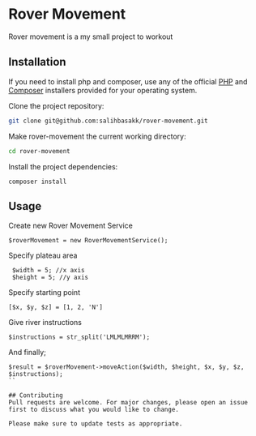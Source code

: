 # Rover Movement

Rover movement is a my small project to workout

## Installation

If you need to install php and composer, use any of the official [PHP](https://www.php.net/downloads.php) and 
[Composer](https://getcomposer.org/download/) installers provided for your operating system.

Clone the project repository:

```bash
git clone git@github.com:salihbasakk/rover-movement.git
```

Make rover-movement the current working directory:

```bash
cd rover-movement
```

Install the project dependencies:

```composer
composer install
```

## Usage

Create new Rover Movement Service

```
$roverMovement = new RoverMovementService();
```

Specify plateau area

```
 $width = 5; //x axis
 $height = 5; //y axis
```

Specify starting point

```
[$x, $y, $z] = [1, 2, 'N']  
```

Give river instructions

```
$instructions = str_split('LMLMLMRRM');
```

And finally;

```
$result = $roverMovement->moveAction($width, $height, $x, $y, $z, $instructions);
``

## Contributing
Pull requests are welcome. For major changes, please open an issue first to discuss what you would like to change.

Please make sure to update tests as appropriate.